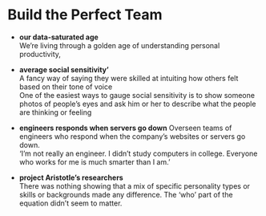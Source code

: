 # Build the Perfect Team

- **our data-saturated age** <br/>
We’re living through a golden age of understanding personal productivity,

- **average social sensitivity’** <br/>
A fancy way of saying they were skilled at intuiting how others felt based on their tone of voice <br/>
One of the easiest ways to gauge social sensitivity is to show someone photos of people’s eyes and ask him or her to describe what the people are thinking or feeling

- **engineers responds when servers go down**
Overseen teams of engineers who respond when the company’s websites or servers go down. <br/>
‘I’m not really an engineer. I didn’t study computers in college. Everyone who works for me is much smarter than I am.’

- **project Aristotle’s researchers** <br/>
There was nothing showing that a mix of specific personality types or skills or backgrounds made any difference. The ‘who’ part of the equation didn’t seem to matter.
